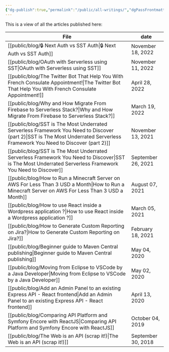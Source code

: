 ```yaml
---
{"dg-publish":true,"permalink":"/public/all-writings/","dgPassFrontmatter":true}
---
```


This is a view of all the articles published here:

| File                                                                                                                                                                            | date               |
| ------------------------------------------------------------------------------------------------------------------------------------------------------------------------------- | ------------------ |
| [[public/blog/🔒 Next Auth vs SST Auth\|🔒 Next Auth vs SST Auth]]                                                                                                           | November 18, 2022  |
| [[public/blog/OAuth with Serverless using SST\|OAuth with Serverless using SST]]                                                                                             | November 11, 2022  |
| [[public/blog/The Twitter Bot That Help You With French Consulate Appointment!\|The Twitter Bot That Help You With French Consulate Appointment!]]                           | April 28, 2022     |
| [[public/blog/Why and How Migrate From Firebase to Serverless Stack?\|Why and How Migrate From Firebase to Serverless Stack?]]                                               | March 19, 2022     |
| [[public/blog/SST is The Most Underrated Serverless Framework You Need to Discover (part 2)\|SST is The Most Underrated Serverless Framework You Need to Discover (part 2)]] | November 13, 2021  |
| [[public/blog/SST is The Most Underrated Serverless Framework You Need to Discover\|SST is The Most Underrated Serverless Framework You Need to Discover]]                   | September 26, 2021 |
| [[public/blog/How to Run a Minecraft Server on AWS For Less Than 3 USD a Month\|How to Run a Minecraft Server on AWS For Less Than 3 USD a Month]]                           | August 07, 2021    |
| [[public/blog/How to use React inside a Wordpress application ?\|How to use React inside a Wordpress application ?]]                                                         | March 05, 2021     |
| [[public/blog/How to Generate Custom Reporting on Jira?\|How to Generate Custom Reporting on Jira?]]                                                                         | February 18, 2021  |
| [[public/blog/Beginner guide to Maven Central publishing\|Beginner guide to Maven Central publishing]]                                                                       | May 04, 2020       |
| [[public/blog/Moving from Eclipse to VSCode by a Java Developer\|Moving from Eclipse to VSCode by a Java Developer]]                                                         | May 02, 2020       |
| [[public/blog/Add an Admin Panel to an existing Express API - React frontend\|Add an Admin Panel to an existing Express API - React frontend]]                               | April 13, 2020     |
| [[public/blog/Comparing API Platform and Symfony Encore with ReactJS\|Comparing API Platform and Symfony Encore with ReactJS]]                                               | October 04, 2019   |
| [[public/blog/The Web is an API (scrap it!)\|The Web is an API (scrap it!)]]                                                                                                 | September 30, 2018 |

